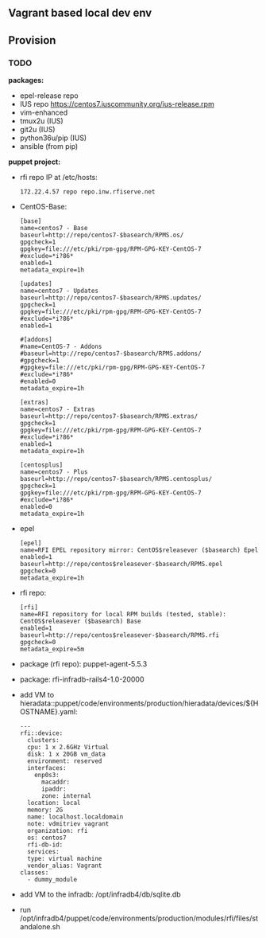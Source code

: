Vagrant based local dev env
---------------------------

## Provision

### TODO

**packages:**

- epel-release repo
- IUS repo https://centos7.iuscommunity.org/ius-release.rpm
- vim-enhanced
- tmux2u (IUS)
- git2u (IUS)
- python36u/pip (IUS)
- ansible (from pip)

**puppet project:**

- rfi repo IP at /etc/hosts:

    ```
    172.22.4.57 repo repo.inw.rfiserve.net
    ```

- CentOS-Base:

    ```
    [base]
    name=centos7 - Base
    baseurl=http://repo/centos7-$basearch/RPMS.os/
    gpgcheck=1
    gpgkey=file:///etc/pki/rpm-gpg/RPM-GPG-KEY-CentOS-7
    #exclude=*i?86*
    enabled=1
    metadata_expire=1h

    [updates]
    name=centos7 - Updates
    baseurl=http://repo/centos7-$basearch/RPMS.updates/
    gpgcheck=1
    gpgkey=file:///etc/pki/rpm-gpg/RPM-GPG-KEY-CentOS-7
    #exclude=*i?86*
    enabled=1

    #[addons]
    #name=CentOS-7 - Addons
    #baseurl=http://repo/centos7-$basearch/RPMS.addons/
    #gpgcheck=1
    #gpgkey=file:///etc/pki/rpm-gpg/RPM-GPG-KEY-CentOS-7
    #exclude=*i?86*
    #enabled=0
    metadata_expire=1h

    [extras]
    name=centos7 - Extras
    baseurl=http://repo/centos7-$basearch/RPMS.extras/
    gpgcheck=1
    gpgkey=file:///etc/pki/rpm-gpg/RPM-GPG-KEY-CentOS-7
    #exclude=*i?86*
    enabled=1
    metadata_expire=1h

    [centosplus]
    name=centos7 - Plus
    baseurl=http://repo/centos7-$basearch/RPMS.centosplus/
    gpgcheck=1
    gpgkey=file:///etc/pki/rpm-gpg/RPM-GPG-KEY-CentOS-7
    #exclude=*i?86*
    enabled=0
    metadata_expire=1h
    ```

- epel

    ```
    [epel]
    name=RFI EPEL repository mirror: CentOS$releasever ($basearch) Epel
    enabled=1
    baseurl=http://repo/centos$releasever-$basearch/RPMS.epel
    gpgcheck=0
    metadata_expire=1h
    ```

- rfi repo:
  
    ```
    [rfi]
    name=RFI repository for local RPM builds (tested, stable): CentOS$releasever ($basearch) Base                                                                       
    enabled=1
    baseurl=http://repo/centos$releasever-$basearch/RPMS.rfi
    gpgcheck=0
    metadata_expire=5m
    ```

- package (rfi repo): puppet-agent-5.5.3
- package: rfi-infradb-rails4-1.0-20000
- add VM to hieradata::puppet/code/environments/production/hieradata/devices/${HOSTNAME}.yaml:

    ```
    ---
    rfi::device:
      clusters:
      cpu: 1 x 2.6GHz Virtual
      disk: 1 x 20GB vm_data
      environment: reserved
      interfaces:
        enp0s3:
          macaddr:
          ipaddr:
          zone: internal
      location: local
      memory: 2G
      name: localhost.localdomain
      note: vdmitriev vagrant
      organization: rfi
      os: centos7
      rfi-db-id:
      services:
      type: virtual machine
      vendor_alias: Vagrant
    classes:
      - dummy_module
    ```

- add VM to the infradb: /opt/infradb4/db/sqlite.db
- run /opt/infradb4/puppet/code/environments/production/modules/rfi/files/standalone.sh


